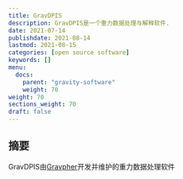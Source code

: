 ```yaml
---
title: GravDPIS
description: GravDPIS是一个重力数据处理与解释软件.
date: 2021-07-14
publishdate: 2021-08-14
lastmod: 2021-08-15
categories: [open source software]
keywords: []
menu:
  docs:
    parent: "gravity-software"
    weight: 70
weight: 70
sections_weight: 70
draft: false
---
```


## 摘要

GravDPIS由[Gravpher](www.goujianing.ml)开发并维护的重力数据处理软件

